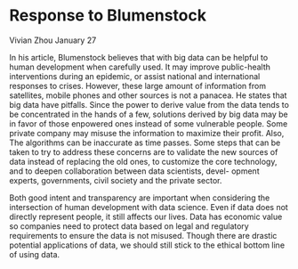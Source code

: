 # Response to Blumenstock
Vivian Zhou January 27

In his article, Blumenstock believes that with big data can be helpful to human development when carefully used. It may improve public-health interventions during an epidemic, or assist national and international responses to crises. However, these large amount of information from satellites, mobile phones and other sources is not a panacea. He states that big data have pitfalls. Since the power to derive value from the data tends to be concentrated in the hands of a few, solutions derived by big data may be in favor of those enpowered ones instead of some vulnerable people. Some private company may misuse the information to maximize their profit. Also, The algorithms can be inaccurate as time passes. Some steps that can be taken to try to address these concerns are to validate the new sources of data instead of replacing the old ones, to customize the core technology, and to deepen collaboration between data scientists, devel- opment experts, governments, civil society and the private sector.

Both good intent and transparency are important when considering the intersection of human development with data science. Even if data does not directly represent people, it still affects our lives. Data has economic value so companies need to protect data based on legal and regulatory requirements to ensure the data is not misused. Though there are drastic potential applications of data, we should still stick to the ethical bottom line of using data.
